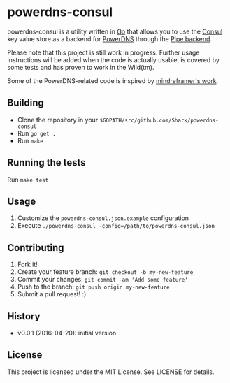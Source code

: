 # powerdns-consul

powerdns-consul is a utility written in [Go](https://golang.org) that allows you
to use the [Consul](https://consul.io) key value store as a backend for
[PowerDNS](https://www.powerdns.com) through the [Pipe backend](https://doc.powerdns.com/md/authoritative/backend-pipe/).

Please note that this project is still work in progress. Further usage
instructions will be added when the code is actually usable, is covered by
some tests and has proven to work in the Wild(tm).

Some of the PowerDNS-related code is inspired by [mindreframer's work](https://github.com/mindreframer/golang-stuff/blob/master/github.com/youtube/vitess/go/cmd/zkns2pdns/pdns.go).

## Building

- Clone the repository in your `$GOPATH/src/github.com/Shark/powerdns-consul`
- Run `go get .`
- Run `make`

## Running the tests

Run `make test`

## Usage

1. Customize the `powerdns-consul.json.example` configuration
2. Execute `./powerdns-consul -config=/path/to/powerdns-consul.json`

## Contributing
1. Fork it!
2. Create your feature branch: `git checkout -b my-new-feature`
3. Commit your changes: `git commit -am 'Add some feature'`
4. Push to the branch: `git push origin my-new-feature`
5. Submit a pull request! :)

## History

- v0.0.1 (2016-04-20): initial version

## License

This project is licensed under the MIT License. See LICENSE for details.
